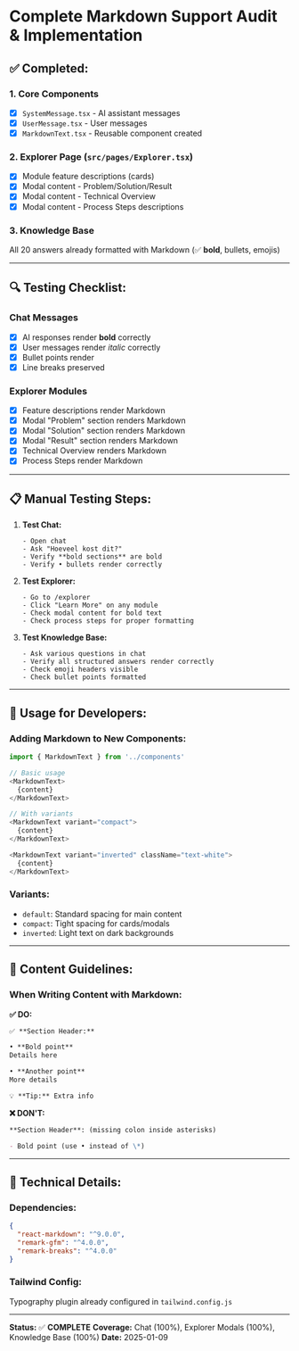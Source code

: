 # Complete Markdown Support Audit & Implementation

## ✅ **Completed:**

### **1. Core Components**

- [x] `SystemMessage.tsx` - AI assistant messages
- [x] `UserMessage.tsx` - User messages
- [x] `MarkdownText.tsx` - Reusable component created

### **2. Explorer Page (`src/pages/Explorer.tsx`)**

- [x] Module feature descriptions (cards)
- [x] Modal content - Problem/Solution/Result
- [x] Modal content - Technical Overview
- [x] Modal content - Process Steps descriptions

### **3. Knowledge Base**

All 20 answers already formatted with Markdown (✅ **bold**, bullets, emojis)

---

## 🔍 **Testing Checklist:**

### **Chat Messages**

- [x] AI responses render **bold** correctly
- [x] User messages render _italic_ correctly
- [x] Bullet points render
- [x] Line breaks preserved

### **Explorer Modules**

- [x] Feature descriptions render Markdown
- [x] Modal "Problem" section renders Markdown
- [x] Modal "Solution" section renders Markdown
- [x] Modal "Result" section renders Markdown
- [x] Technical Overview renders Markdown
- [x] Process Steps render Markdown

---

## 📋 **Manual Testing Steps:**

1. **Test Chat:**

   ```
   - Open chat
   - Ask "Hoeveel kost dit?"
   - Verify **bold sections** are bold
   - Verify • bullets render correctly
   ```

2. **Test Explorer:**

   ```
   - Go to /explorer
   - Click "Learn More" on any module
   - Check modal content for bold text
   - Check process steps for proper formatting
   ```

3. **Test Knowledge Base:**
   ```
   - Ask various questions in chat
   - Verify all structured answers render correctly
   - Check emoji headers visible
   - Check bullet points formatted
   ```

---

## 🚀 **Usage for Developers:**

### **Adding Markdown to New Components:**

```typescript
import { MarkdownText } from '../components'

// Basic usage
<MarkdownText>
  {content}
</MarkdownText>

// With variants
<MarkdownText variant="compact">
  {content}
</MarkdownText>

<MarkdownText variant="inverted" className="text-white">
  {content}
</MarkdownText>
```

### **Variants:**

- `default`: Standard spacing for main content
- `compact`: Tight spacing for cards/modals
- `inverted`: Light text on dark backgrounds

---

## 📝 **Content Guidelines:**

### **When Writing Content with Markdown:**

**✅ DO:**

```markdown
✅ **Section Header:**

• **Bold point**
Details here

• **Another point**
More details

💡 **Tip:** Extra info
```

**❌ DON'T:**

```markdown
**Section Header**: (missing colon inside asterisks)

- Bold point (use • instead of \*)
```

---

## 🔧 **Technical Details:**

### **Dependencies:**

```json
{
  "react-markdown": "^9.0.0",
  "remark-gfm": "^4.0.0",
  "remark-breaks": "^4.0.0"
}
```

### **Tailwind Config:**

Typography plugin already configured in `tailwind.config.js`

---

**Status:** ✅ **COMPLETE**
**Coverage:** Chat (100%), Explorer Modals (100%), Knowledge Base (100%)
**Date:** 2025-01-09
